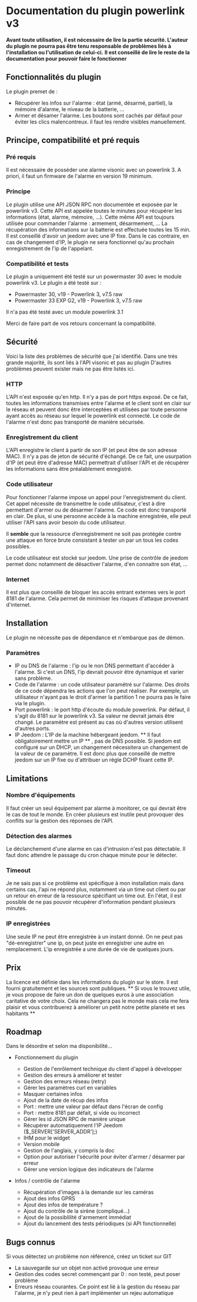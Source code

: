 # Documentation du plugin powerlink v3

**Avant toute utilisation, il est nécessaire de lire la partie sécurité. L'auteur du plugin ne pourra pas être tenu responsable de problèmes liés à l'installation ou l'utilisation de celui-ci.**
**Il est conseillé de lire le reste de la documentation pour pouvoir faire le fonctionner**

## Fonctionnalités du plugin

Le plugin premet de : 
- Récupérer les infos sur l'alarme : état (armé, désarmé, partiel), la mémoire d'alarme, le niveau de la batterie, ...
- Armer et désamer l'alarme. Les boutons sont cachés par défaut pour éviter les clics malencontreux. il faut les rendre visibles manuellement.

## Principe, compatibilité et pré requis

### Pré requis

Il est nécessaire de posséder une alarme visonic avec un powerlink 3. A priori, il faut un firmware de l'alarme en version 19 minimum. 


### Principe

Le plugin utilise une API JSON RPC non documentée et exposée par le powerlink v3. Cette API est appelée toutes le minutes pour récupérer les informations (état, alarme, mémoire, ...). Cette même API est toujours utilisée pour commander l'alarme : armement, désarmement, ...
La récupération des informations sur la batterie est effectuée toutes les 15 min.
Il est conseillé d'avoir un jeedom avec une IP fixe. Dans le cas contraire, en cas de changement d'IP, le plugin ne sera fonctionnel qu'au prochain enregistrement de l'ip de l'appelant. 

### Compatibilité et tests

Le plugin a uniquement été testé sur un powermaster 30 avec le module powerlink v3. 
Le plugin a été testé sur :
 - Powermaster 30, v19 - Powerlink 3, v7.5 raw
 - Powermaster 33 EXP G2, v19  - Powerlink 3, v7.5 raw

Il n'a pas été testé avec un module powerlink 3.1

Merci de faire part de vos retours concernant la compatibilité.

## Sécurité

Voici la liste des problèmes de sécurité que j'ai identifié. Dans une très grande majorité, ils sont liés à l'API visonic et pas au plugin D'autres problèmes peuvent exister mais ne pas être listés ici.

### HTTP
L'API n'est exposée qu'en http. Il n'y a pas de port https exposé. De ce fait, toutes les informations transmises entre l'alarme et le client sont en clair sur le réseau et peuvent donc être interceptées et utilisées par toute personne ayant accès au réseau sur lequel le powerlink est connecté. Le code de l'alarme n'est donc pas transporté de manière sécurisée.

### Enregistrement du client
L'API enregistre le client à partir de son IP (et peut être de son adresse MAC). Il n'y a pas de jeton de sécurité d'échangé. De ce fait, une usurpation d'IP (et peut être d'adresse MAC) permettrait d'utiliser l'API et de récupérer les informations sans être préalablement enregistré. 

### Code utilisateur
Pour fonctionner l'alarme impose un appel pour l'enregistrement du client. Cet appel nécessite de transmettre le code utilisateur, c'est à dire permettant d'armer ou de désarmer l'alarme. Ce code est donc transporté en clair.
De plus, si une personne accède à la machine enregistrée, elle peut utiliser l'API sans avoir besoin du code utilisateur.

Il **semble** que la ressource d’enregistrement ne soit pas protégée contre une attaque en force brute consistant à tester un par un tous les codes possibles. 

Le code utilisateur est stocké sur jeedom. Une prise de contrôle de jeedom permet donc notamment de désactiver l'alarme, d'en connaitre son état, ... 

### Internet
Il est plus que conseillé de bloquer les accès entrant externes vers le port 8181 de l'alarme. Cela permet de minimiser les risques d'attaque provenant d'internet. 


## Installation
Le plugin ne nécessite pas de dépendance et n'embarque pas de démon.

### Paramètres
 - IP ou DNS de l'alarme : l'ip ou le non DNS permettant d'accéder à l'alarme. Si c'est un DNS, l'ip devrait pouvoir être dynamique et varier sans problème.
 - Code de l'alarme : un code utilisateur paramétré sur l'alarme. Des droits de ce code dépendra les actions que l'on peut réaliser. Par exemple, un utilisateur n'ayant pas le droit d'armer la partition 1 ne pourra pas le faire via le plugin. 
 - Port powerlink : le port http d'écoute du module powerlink. Par défaut, il s'agit du 8181 sur le powerlink v3. Sa valeur ne devrait jamais être changé. Le paramètre est présent au cas où d'autres version utilisent d'autres ports. 
 - IP Jeedom : L'IP de la machine hébergeant jeedom. ** Il faut obligatoirement mettre un IP ** , pas de DNS possible. Si jeedom est configuré sur un DHCP, un changement nécessitera un changement de la valeur de ce paramètre. Il est donc plus que conseillé de mettre jeedom sur un IP fixe ou d'attribuer un règle DCHP fixant cette IP.

## Limitations

### Nombre d'équipements
Il faut créer un seul équipement par alarme à monitorer, ce qui devrait être le cas de tout le monde. En créer plusieurs est inutile peut provoquer des conflits sur la gestion des réponses de l'API.

### Détection des alarmes
Le déclanchement d'une alarme en cas d'intrusion n'est pas détectable. Il faut donc attendre le passage du cron chaque minute pour le détecter.

### Timeout
Je ne sais pas si ce problème est spécifique à mon installation mais dans certains cas, l'api ne répond plus, notamment via un time out client ou par un retour en erreur de la ressource spécifiant un time out.
En l'état, il est possible de ne pas pouvoir récupérer d'information pendant plusieurs minutes.

### IP enregistrées
Une seule IP ne peut être enregistrée à un instant donné. On ne peut pas "dé-enregistrer" une ip, on peut juste en enregistrer une autre en remplacement. 
L'ip enregistrée a une durée de vie de quelques jours.

## Prix
La licence est définie dans les informations du plugin sur le store. Il est fourni gratuitement et les sources sont publiques.
** Si vous le trouvez utile, je vous propose de faire un don de quelques euros à une association caritative de votre choix. Cela ne changera pas le monde mais cela me fera plaisir et vous contribuerez à améliorer un petit notre petite planète et ses habitants  **

## Roadmap

Dans le désordre et selon ma disponibilité...

- Fonctionnement du plugin
	- Gestion de l'enrôlement technique du client d'appel à développer
	- Gestion des erreurs à améliorer et tester
	- Gestion des erreurs réseau (retry)
	- Gérer les paramètres curl en variables
	- Masquer certaines infos
	- Ajout de la date de récup des infos
	- Port : mettre une valeur par défaut dans l'écran de config
	- Port : mettre 8181 par défait, si vide ou incorrect
	- Gérer les id JSON RPC de manière unique
	- Récupérer automatiquement l'IP Jeedom ($_SERVER['SERVER_ADDR'];)
	- IHM pour le widget
	- Version mobile
	- Gestion de l'anglais, y compris la doc
	- Option pour autoriser l'sécurité pour éviter d'armer / désarmer par erreur
	- Gérer une version logique des indicateurs de l'alarme
	
- Infos / contrôle de l'alarme
	- Récupération d'images à la demande sur les caméras
	- Ajout des infos GPRS
	- Ajout des infos de température ?
	- Ajout du contrôle de la sirène (compliqué...)
	- Ajout de la possiblilité d'armement immédiat
	- Ajout du lancement des tests périodiques (si API fonctionnelle)


## Bugs connus
Si vous détectez un problème non référencé, créez un ticket sur GIT
- La sauvegarde sur un objet non activé provoque une erreur
- Gestion des codes secret commençant par 0 : non testé, peut poser problème
- Erreurs réseau courantes. Ce point est lié à la gestion du réseau par l'alarme, je n'y peut rien à part implémenter un rejeu automatique

